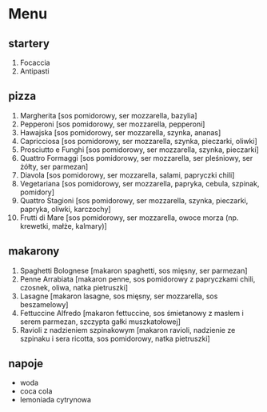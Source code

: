 # Menu

## startery
1. Focaccia
2. Antipasti

## pizza
1. Margherita [sos pomidorowy, ser mozzarella, bazylia]
2. Pepperoni [sos pomidorowy, ser mozzarella, pepperoni]
3. Hawajska [sos pomidorowy, ser mozzarella, szynka, ananas]
4. Capricciosa [sos pomidorowy, ser mozzarella, szynka, pieczarki, oliwki]
5. Prosciutto e Funghi [sos pomidorowy, ser mozzarella, szynka, pieczarki]
6. Quattro Formaggi [sos pomidorowy, ser mozzarella, ser pleśniowy, ser żółty, ser parmezan]
7. Diavola [sos pomidorowy, ser mozzarella, salami, papryczki chili]
8. Vegetariana [sos pomidorowy, ser mozzarella, papryka, cebula, szpinak, pomidory]
9. Quattro Stagioni [sos pomidorowy, ser mozzarella, szynka, pieczarki, papryka, oliwki, karczochy]
10. Frutti di Mare [sos pomidorowy, ser mozzarella, owoce morza (np. krewetki, małże, kalmary)]

## makarony
1. Spaghetti Bolognese [makaron spaghetti, sos mięsny, ser parmezan]
2. Penne Arrabiata [makaron penne, sos pomidorowy z papryczkami chili, czosnek, oliwa, natka pietruszki]
3. Lasagne [makaron lasagne, sos mięsny, ser mozzarella, sos beszamelowy]
4. Fettuccine Alfredo [makaron fettuccine, sos śmietanowy z masłem i serem parmezan, szczypta gałki muszkatołowej]
5. Ravioli z nadzieniem szpinakowym [makaron ravioli, nadzienie ze szpinaku i sera ricotta, sos pomidorowy, natka pietruszki]

## napoje
- woda
- coca cola
- lemoniada cytrynowa
